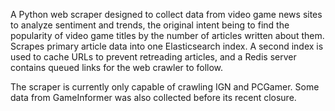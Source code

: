 A Python web scraper designed to collect data from video game news sites to analyze sentiment and trends, the original intent being to find the popularity of video game titles by the number of articles written about them.
Scrapes primary article data into one Elasticsearch index. A second index is used to cache URLs to prevent retreading articles, and a Redis server contains queued links for the web crawler to follow.

The scraper is currently only capable of crawling IGN and PCGamer. Some data from GameInformer was also collected before its recent closure.
